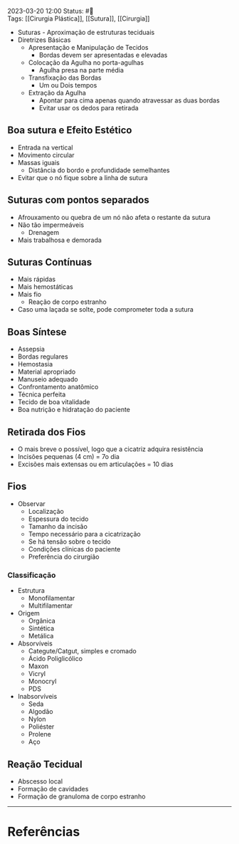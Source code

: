 2023-03-20 12:00
Status: #🌱   
Tags: [[Cirurgia Plástica]], [[Sutura]], [[Cirurgia]]
<br/>
- Suturas - Aproximação de estruturas teciduais
- Diretrizes Básicas
	- Apresentação e Manipulação de Tecidos
		- Bordas devem ser apresentadas e elevadas
	- Colocação da Agulha no porta-agulhas
		- Agulha presa na parte média
	- Transfixação das Bordas
		- Um ou Dois tempos
	- Extração da Agulha
		- Apontar para cima apenas quando atravessar as duas bordas
		- Evitar usar os dedos para retirada
## Boa sutura e Efeito Estético
- Entrada na vertical
- Movimento circular
- Massas iguais
	- Distância do bordo e profundidade semelhantes
- Evitar que o nó fique sobre a linha de sutura
## Suturas com pontos separados
- Afrouxamento ou quebra de um nó não afeta o restante da sutura
- Não tão impermeáveis
	- Drenagem
- Mais trabalhosa e demorada
## Suturas Contínuas
- Mais rápidas
- Mais hemostáticas
- Mais fio
	- Reação de corpo estranho
- Caso uma laçada se solte, pode comprometer toda a sutura
## Boas Síntese
- Assepsia
- Bordas regulares
- Hemostasia
- Material apropriado
- Manuseio adequado
- Confrontamento anatômico
- Técnica perfeita
- Tecido de boa vitalidade
- Boa nutrição e hidratação do paciente
## Retirada dos Fios
- O mais breve o possível, logo que a cicatriz adquira resistência
- Incisões pequenas (4 cm) = 7o dia
- Excisões mais extensas ou em articulações = 10 dias
## Fios
- Observar
	- Localização
	- Espessura do tecido
	- Tamanho da incisão
	- Tempo necessário para a cicatrização
	- Se há tensão sobre o tecido
	- Condições clínicas do paciente
	- Preferência do cirurgião
### Classificação
- Estrutura
	- Monofilamentar
	- Multifilamentar
- Origem
	- Orgânica
	- Sintética
	- Metálica
- Absorvíveis
	- Categute/Catgut, simples e cromado
	- Ácido Poliglicólico
	- Maxon
	- Vicryl
	- Monocryl
	- PDS
- Inabsorvíveis
	- Seda
	- Algodão
	- Nylon
	- Poliéster
	- Prolene
	- Aço
## Reação Tecidual
- Abscesso local
- Formação de cavidades
- Formação de granuloma de corpo estranho
____
# Referências

